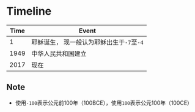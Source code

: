 # Timeline

| Time | Event                     |
| ---- | ------------------------- |
| 1    | 耶稣诞生， 现一般认为耶稣出生于`-7`至`-4` |
| 1949 | 中华人民共和国建立                 |
| 2017 | 现在                        |

## Note

- 使用`-100`表示公元前100年（100BCE），使用`100`表示公元100年（100CE）

